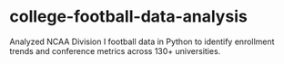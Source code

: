 # college-football-data-analysis
Analyzed NCAA Division I football data in Python to identify enrollment trends and conference metrics across 130+ universities.
